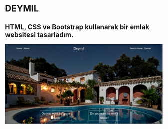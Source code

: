 # DEYMIL
## HTML, CSS ve Bootstrap kullanarak bir emlak websitesi tasarladım.
[![estate](https://github.com/damlaervakasal/estate_deymil/blob/master/read.me_pic.png)](https://www.loom.com/share/b5bcc63974544c979eb15b304bceb431)

